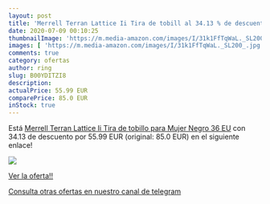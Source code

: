 ```yaml
---
layout: post
title: 'Merrell Terran Lattice Ii Tira de tobill al 34.13 % de descuento'
date: 2020-07-09 00:10:25
thumbnailImage: 'https://m.media-amazon.com/images/I/31k1FfTqWaL._SL200_.jpg'
images: [ 'https://m.media-amazon.com/images/I/31k1FfTqWaL._SL200_.jpg' ]
comments: true
category: ofertas
author: ring
slug: B00YDITZI8
description:
actualPrice: 55.99 EUR
comparePrice: 85.0 EUR
inStock: true
---
```


Está [Merrell Terran Lattice Ii Tira de tobillo para Mujer  Negro  36 EU](https://www.amazon.com/dp/B00YDITZI8/?tag=redken08-20) con 34.13 de descuento por 55.99 EUR (original: 85.0 EUR) en el siguiente enlace!

[![](https://m.media-amazon.com/images/I/31k1FfTqWaL._SL200_.jpg)](https://www.amazon.com/dp/B00YDITZI8/?tag=redken08-20)

[Ver la oferta!!](https://www.amazon.com/dp/B00YDITZI8/?tag=redken08-20)

[Consulta otras ofertas en nuestro canal de telegram](https://t.me/s/ofertas25)
